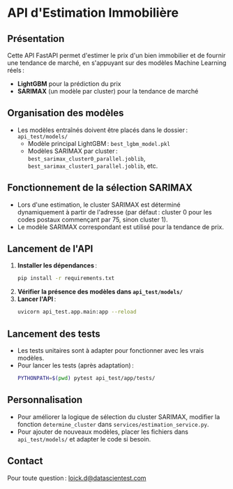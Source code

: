 # API d'Estimation Immobilière

## Présentation
Cette API FastAPI permet d'estimer le prix d'un bien immobilier et de fournir une tendance de marché, en s'appuyant sur des modèles Machine Learning réels :
- **LightGBM** pour la prédiction du prix
- **SARIMAX** (un modèle par cluster) pour la tendance de marché

## Organisation des modèles

- Les modèles entraînés doivent être placés dans le dossier : `api_test/models/`
    - Modèle principal LightGBM : `best_lgbm_model.pkl`
    - Modèles SARIMAX par cluster : `best_sarimax_cluster0_parallel.joblib`, `best_sarimax_cluster1_parallel.joblib`, etc.

## Fonctionnement de la sélection SARIMAX

- Lors d'une estimation, le cluster SARIMAX est déterminé dynamiquement à partir de l'adresse (par défaut : cluster 0 pour les codes postaux commençant par 75, sinon cluster 1).
- Le modèle SARIMAX correspondant est utilisé pour la tendance de prix.

## Lancement de l'API

1. **Installer les dépendances** :
   ```bash
   pip install -r requirements.txt
   ```
2. **Vérifier la présence des modèles dans `api_test/models/`**
3. **Lancer l'API** :
   ```bash
   uvicorn api_test.app.main:app --reload
   ```

## Lancement des tests

- Les tests unitaires sont à adapter pour fonctionner avec les vrais modèles.
- Pour lancer les tests (après adaptation) :
   ```bash
   PYTHONPATH=$(pwd) pytest api_test/app/tests/
   ```

## Personnalisation

- Pour améliorer la logique de sélection du cluster SARIMAX, modifier la fonction `determine_cluster` dans `services/estimation_service.py`.
- Pour ajouter de nouveaux modèles, placer les fichiers dans `api_test/models/` et adapter le code si besoin.

## Contact
Pour toute question : loick.d@datascientest.com 